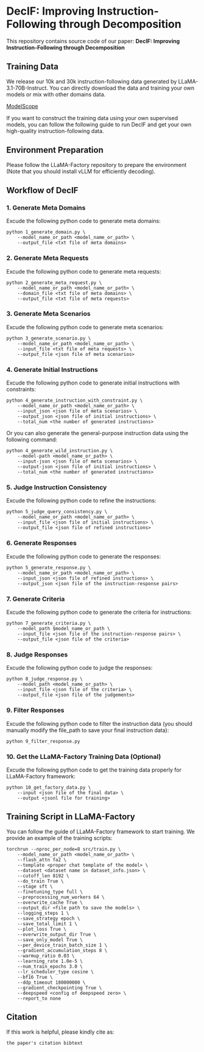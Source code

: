 # DecIF: Improving Instruction-Following through Decomposition
This repository contains source code of our paper: **DecIF: Improving Instruction-Following through Decomposition**

## Training Data
We release our 10k and 30k instruction-following data generated by LLaMA-3.1-70B-Instruct. You can directly download the data and training your own models or mix with other domains data.

[ModelScope]([Title](https://www.modelscope.cn/datasets/Hyphens/DecIF-Instruction-following/summary))

If you want to construct the training data using your own supervised models, you can follow the following guide to run DecIF and get your own high-quality instruction-following data.

## Environment Preparation
Please follow the LLaMA-Factory repository to prepare the environment (Note that you should install vLLM for efficiently decoding).

## Workflow of DecIF
### 1. Generate Meta Domains
Excude the following python code to generate meta domains:

```
python 1_generate_domain.py \
    --model_name_or_path <model_name_or_path> \
    --output_file <txt file of meta domains>
```

### 2. Generate Meta Requests
Excude the following python code to generate meta requests:

```
python 2_generate_meta_request.py \
    --model_name_or_path <model_name_or_path> \
    --domain_file <txt file of meta domains> \
    --output_file <txt file of meta requests>
```

### 3. Generate Meta Scenarios
Excude the following python code to generate meta scenarios:

```
python 3_generate_scenario.py \
    --model_name_or_path <model_name_or_path> \
    --input_file <txt file of meta requests> \
    --output_file <json file of meta scenarios>
```

### 4. Generate Initial Instructions
Excude the following python code to generate initial instructions with constraints:

```
python 4_generate_instruction_with_constraint.py \
    --model_name_or_path <model_name_or_path> \
    --input_json <json file of meta scenarios> \
    --output_json <json file of initial instructions> \
    --total_num <the number of generated instructions>
```

Or you can also generate the general-purpose instruction data using the following command:

```
python 4_generate_wild_instruction.py \
    --model-path <model_name_or_path> \
    --input-json <json file of meta scenarios> \
    --output-json <json file of initial instructions> \
    --total_num <the number of generated instructions>
```

### 5. Judge Instruction Consistency
Excude the following python code to refine the instructions:

```
python 5_judge_query_consistency.py \
    --model_name_or_path <model_name_or_path> \
    --input_file <json file of initial instructions> \
    --output_file <json file of refined instructions>
```

### 6. Generate Responses
Excude the following python code to generate the responses:

```
python 5_generate_response.py \
    --model_name_or_path <model_name_or_path> \
    --input_json <json file of refined instructions> \
    --output_json <json file of the instruction-response pairs> 
```

### 7. Generate Criteria
Excude the following python code to generate the criteria for instructions:

```
python 7_generate_criteria.py \
    --model_path $model_name_or_path \
    --input_file <json file of the instruction-response pairs> \
    --output_file <json file of the criteria>
```

### 8. Judge Responses
Excude the following python code to judge the responses:

```
python 8_judge_response.py \
    --model_path <model_name_or_path> \
    --input_file <json file of the criteria> \
    --output_file <json file of the judgements> 
```

### 9. Filter Responses
Excude the following python code to filter the instruction data (you should manually modify the file_path to save your final instruction data):

```
python 9_filter_response.py
```

### 10. Get the LLaMA-Factory Training Data (Optional)
Excude the following python code to get the training data properly for LLaMA-Factory framework:

```
python 10_get_factory_data.py \
    --input <json file of the final data> \
    --output <jsonl file for training>
```

## Training Script in LLaMA-Factory
You can follow the guide of LLaMA-Factory framework to start training. We provide an example of the training scripts:

```
torchrun --nproc_per_node=8 src/train.py \
    --model_name_or_path <model_name_or_path> \
    --flash_attn fa2 \
    --template <proper chat template of the model> \
    --dataset <dataset name in dataset_info.json> \
    --cutoff_len 8192 \
    --do_train True \
    --stage sft \
    --finetuning_type full \
    --preprocessing_num_workers 64 \
    --overwrite_cache True \
    --output_dir <file path to save the models> \
    --logging_steps 1 \
    --save_strategy epoch \
    --save_total_limit 1 \
    --plot_loss True \
    --overwrite_output_dir True \
    --save_only_model True \
    --per_device_train_batch_size 1 \
    --gradient_accumulation_steps 8 \
    --warmup_ratio 0.03 \
    --learning_rate 1.0e-5 \
    --num_train_epochs 3.0 \
    --lr_scheduler_type cosine \
    --bf16 True \
    --ddp_timeout 180000000 \
    --gradient_checkpointing True \
    --deepspeed <config of deepspeed zero> \
    --report_to none 
```

## Citation
If this work is helpful, please kindly cite as:

```
the paper's citation bibtext
```